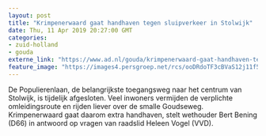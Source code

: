```yaml
---
layout: post
title: "Krimpenerwaard gaat handhaven tegen sluipverkeer in Stolwijk"
date: Thu, 11 Apr 2019 20:27:00 GMT
categories: 
- zuid-holland 
- gouda 
externe_link: "https://www.ad.nl/gouda/krimpenerwaard-gaat-handhaven-tegen-sluipverkeer-in-stolwijk~a0f86832/"
feature_image: "https://images4.persgroep.net/rcs/ooDRdoTF3cBVaS12j11f5-TXG1c/diocontent/145337770/_fitwidth/400/?appId=21791a8992982cd8da851550a453bd7f&quality=0.7"
---
```


De Populierenlaan, de belangrijkste toegangsweg naar het centrum van Stolwijk, is tijdelijk afgesloten. Veel inwoners vermijden de verplichte omleidingsroute en rijden liever over de smalle Goudseweg. Krimpenerwaard gaat daarom extra handhaven, stelt wethouder Bert Bening (D66) in antwoord op vragen van raadslid Heleen Vogel (VVD).

